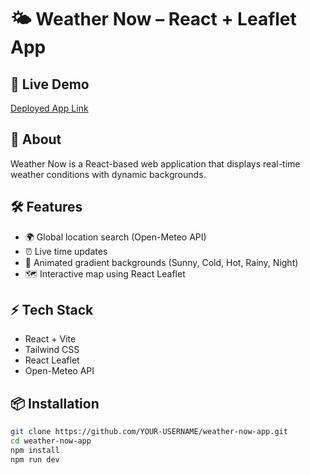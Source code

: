 # 🌤 Weather Now – React + Leaflet App

## 🚀 Live Demo
[Deployed App Link](https://zm8fsq.csb.app/)  <!-- replace with your deployed link -->

## 📖 About
Weather Now is a React-based web application that displays real-time weather conditions with dynamic backgrounds.

## 🛠 Features
- 🌍 Global location search (Open-Meteo API)
- ⏰ Live time updates
- 🎨 Animated gradient backgrounds (Sunny, Cold, Hot, Rainy, Night)
- 🗺 Interactive map using React Leaflet

## ⚡ Tech Stack
- React + Vite
- Tailwind CSS
- React Leaflet
- Open-Meteo API

## 📦 Installation
```bash
git clone https://github.com/YOUR-USERNAME/weather-now-app.git
cd weather-now-app
npm install
npm run dev
